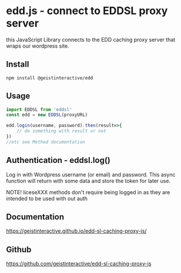 # edd.js - connect to EDDSL proxy server
this JavaScript Library connects to the EDD caching proxy server that wraps our wordpress site.

## Install

`npm install @geistinteractive/edd`
## Usage

```javascript
import EDDSL from 'eddsl'
const edd = new EDDSL(proxyURL)

edd.login(username, password).then(result=>{
    // do something with result or not
})
//etc see Method documentation

```
## Authentication - eddsl.log()
Log in with Wordpress username (or email) and password. This async function will return with some data and store the token for later use.

NOTE! liceseXXX methods don't require being logged in as they are intended to be used with out auth

## Documentation
https://geistinteractive.github.io/edd-sl-caching-proxy-js/

## Github
https://github.com/geistinteractive/edd-sl-caching-proxy-js